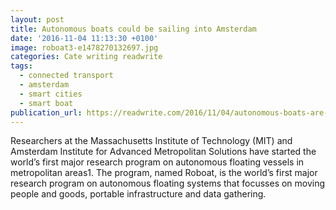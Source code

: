 ```yaml
---
layout: post
title: Autonomous boats could be sailing into Amsterdam
date: '2016-11-04 11:13:30 +0100'
image: roboat3-e1478270132697.jpg
categories: Cate writing readwrite
tags:  
  - connected transport
  - amsterdam
  - smart cities
  - smart boat
publication_url: https://readwrite.com/2016/11/04/autonomous-boats-are-coming-to-smart-city-amsterdam-cl1/
---
```

Researchers at the Massachusetts Institute of Technology (MIT) and Amsterdam Institute for Advanced Metropolitan Solutions  have started the world’s first major research program on autonomous floating vessels in metropolitan areas1. The program, named Roboat, is the world’s first major research program on autonomous floating systems that focusses on moving people and goods, portable infrastructure and data gathering.
